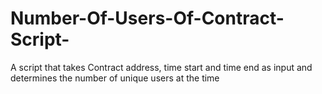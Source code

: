 # Number-Of-Users-Of-Contract-Script-
A script that takes Contract address, time start and time end as input and determines the number of unique users at the time
